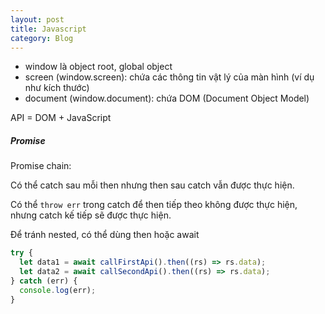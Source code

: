 ```yaml
---
layout: post
title: Javascript
category: Blog
---
```


- window là object root, global object
- screen (window.screen): chứa các thông tin vật lý của màn hình (ví dụ như kích thước)
- document (window.document): chứa DOM (Document Object Model)

API = DOM + JavaScript



##### Promise

Promise chain:

Có thể catch sau mỗi then nhưng then sau catch vẫn được thực hiện.

Có thể `throw err` trong catch để then tiếp theo không được thực hiện, nhưng catch kế tiếp sẽ được thực hiện.

Để tránh nested, có thể dùng then hoặc await

```js
try {
  let data1 = await callFirstApi().then((rs) => rs.data);
  let data2 = await callSecondApi().then((rs) => rs.data);
} catch (err) {
  console.log(err);
}
```
